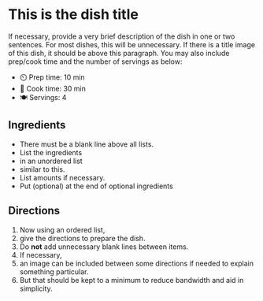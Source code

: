 # This is the dish title

If necessary, provide a very brief description of the dish in one or two sentences.
For most dishes, this will be unnecessary.
If there is a title image of this dish, it should be above this paragraph.
You may also include prep/cook time and the number of servings as below:

- ⏲️ Prep time: 10 min
- 🍳 Cook time: 30 min
- 🍽️ Servings: 4

## Ingredients

- There must be a blank line above all lists.
- List the ingredients
- in an unordered list
- similar to this.
- List amounts if necessary.
- Put (optional) at the end of optional ingredients

## Directions

1. Now using an ordered list,
2. give the directions to prepare the dish.
3. Do **not** add unnecessary blank lines between items.
4. If necessary,
5. an image can be included between some directions if needed to explain something particular.
6. But that should be kept to a minimum to reduce bandwidth and aid in simplicity.